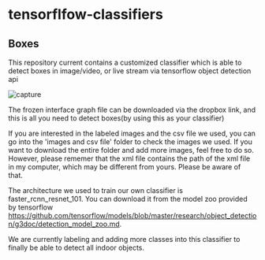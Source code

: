 # tensorflfow-classifiers
## Boxes
This repository current contains a customized classifier which is able to detect boxes in image/video, or live stream via tensorflow object detection api

![capture](https://user-images.githubusercontent.com/42654960/55675930-0a254a00-5898-11e9-9b4c-b4990371b288.PNG)


The frozen interface graph file can be downloaded via the dropbox link, and this is all you need to detect boxes(by using this as your classifier)

If you are interested in the labeled images and the csv file we used, you can go into the 'images and csv file' folder to check the images we used.
If you want to download the entire folder and add more images, feel free to do so. However, please rememer that the xml file contains the path
of the xml file in my computer, which may be different from yours. Please be aware of that.

The architecture we used to train our own classifier is faster_rcnn_resnet_101. You can download it from the model zoo provided by tensorflow 
https://github.com/tensorflow/models/blob/master/research/object_detection/g3doc/detection_model_zoo.md.

We are currently labeling and adding more classes into this classifier to finally be able to detect all indoor objects. 
